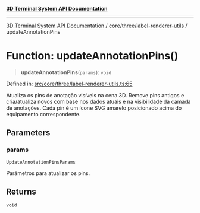 [**3D Terminal System API Documentation**](../../../../README.md)

***

[3D Terminal System API Documentation](../../../../README.md) / [core/three/label-renderer-utils](../README.md) / updateAnnotationPins

# Function: updateAnnotationPins()

> **updateAnnotationPins**(`params`): `void`

Defined in: [src/core/three/label-renderer-utils.ts:65](https://github.com/Dicommunitas/ThreeJS_Terminal_3D2/blob/894502f47f0ff64fee1a1aeae66790ab4080c55e/src/core/three/label-renderer-utils.ts#L65)

Atualiza os pins de anotação visíveis na cena 3D.
Remove pins antigos e cria/atualiza novos com base nos dados atuais e na visibilidade da camada de anotações.
Cada pin é um ícone SVG amarelo posicionado acima do equipamento correspondente.

## Parameters

### params

`UpdateAnnotationPinsParams`

Parâmetros para atualizar os pins.

## Returns

`void`
